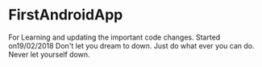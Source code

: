 # FirstAndroidApp
For Learning and updating the important code changes.
Started on19/02/2018
Don't let you dream to down. Just do what ever you can do. Never let yourself down.
